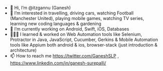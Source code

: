 - 👋 Hi, I’m @itzgannu (Ganesh)
- 👀 I’m interested in travelling, driving cars, watching Football (Manchester United), playing mobile games, watching TV series, learning new coding languages & gardening 
- 🌱 I’m currently working on Android, Swift, iOS, Databases
- 👨🏻‍💻 I learned & worked on Web Automation tools like Selenium, Protractor in Java, JavaScript, Cucumber, Gerkins & Mobile Automation tools like Appium both android & ios, browser-stack (just introduction & architecture)
- 📫 How to reach me https://twitter.com/GaneshSLP , https://www.linkedin.com/in/ganesh-surepalli/

<!---
itzgannu/itzgannu is a ✨ special ✨ repository because its `README.md` (this file) appears on your GitHub profile.
You can click the Preview link to take a look at your changes.
--->
